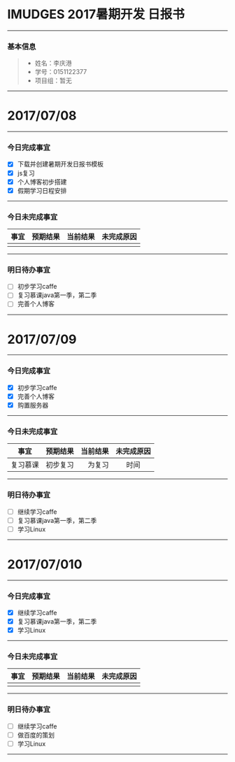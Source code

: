 # IMUDGES 2017暑期开发 日报书
-------


### 基本信息
> * 姓名：李庆港
> * 学号：0151122377
> * 项目组：暂无

-------


# 2017/07/08

-------

### 今日完成事宜
- [x]  下载并创建暑期开发日报书模板
- [x]  js复习
- [x]  个人博客初步搭建
- [x]  假期学习日程安排

-----
### 今日未完成事宜


| 事宜     |预期结果| 当前结果  | 未完成原因   | 
| --------   | -----:  | -----:  | :----:  |
|    |   |   |   |


------
### 明日待办事宜
- [ ] 初步学习caffe
- [ ] 复习慕课java第一季，第二季
- [ ] 完善个人博客
-------


# 2017/07/09

-------

### 今日完成事宜
- [x] 初步学习caffe
- [x] 完善个人博客
- [x] 购置服务器

-----
### 今日未完成事宜


| 事宜     |预期结果| 当前结果  | 未完成原因   | 
| --------   | -----:  | -----:  | :----:  |
|  复习慕课 |  初步复习| 为复习  | 时间 |


------
### 明日待办事宜
- [ ] 继续学习caffe
- [ ] 复习慕课java第一季，第二季
- [ ] 学习Linux
-------

# 2017/07/010

-------

### 今日完成事宜
- [x] 继续学习caffe
- [x] 复习慕课java第一季，第二季
- [x] 学习Linux

-----
### 今日未完成事宜


| 事宜     |预期结果| 当前结果  | 未完成原因   | 
| --------   | -----:  | -----:  | :----:  |
|   |  |   |  |


------
### 明日待办事宜
- [ ] 继续学习caffe
- [ ] 做百度的策划
- [ ] 学习Linux
-------


